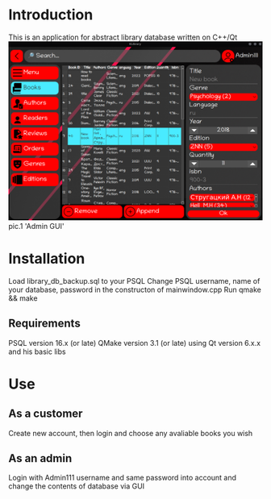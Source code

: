 # Introduction
This is an application for abstract library database written on C++/Qt 
![plot](./screen1.png)
pic.1 'Admin GUI'
# Installation
Load library_db_backup.sql to your PSQL
Change PSQL username, name of your database, password in the constructon of mainwindow.cpp
Run qmake && make 
## Requirements
PSQL version 16.x (or late)
QMake version 3.1 (or late) using Qt version 6.x.x and his basic libs
# Use
## As a customer
Create new account, then login and choose any avaliable books you wish
## As an admin
Login with Admin111 username and same password into account and change the contents of database via GUI
